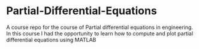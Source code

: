 # Partial-Differential-Equations
A course repo for the course of Partial differential equations in engineering. 
In this course I had the opportunity to learn how to compute and plot partial differential equations using MATLAB
